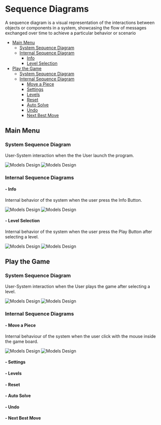 # Sequence Diagrams
A sequence diagram is a visual representation of the interactions between objects or components in a system, showcasing the flow of messages exchanged over time to achieve a particular behavior or scenario

- [Main Menu](#main-menu)
    - [System Sequence Diagram](#system-sequence-diagram)
    - [Internal Sequence Diagram](#internal-sequence-diagrams)
        - [Info](#--info)
        - [Level Selection](#--level-selection)
- [Play the Game](#play-the-game)
    - [System Sequence Diagram](#system-sequence-diagram-1)
    - [Internal Sequence Diagram](#internal-sequence-diagrams-1)
        - [Move a Piece](#--move-a-piece)
        - [Settings](#--settings)
        - [Levels](#--levels)
        - [Reset](#--reset)
        - [Auto Solve](#--auto-solve)
        - [Undo](#--undo)
        - [Next Best Move](#--next-best-move)


## Main Menu
### System Sequence Diagram
User-System interaction when the the User launch the program.

![Models Design](../img/Sequence_Diagrams/SD-main_menu-light_theme.png#gh-light-mode-only)
![Models Design](../img/Sequence_Diagrams/SD-main_menu-dark_theme.png#gh-dark-mode-only)

### Internal Sequence Diagrams

#### - Info
Internal behavior of the system when the user press the Info Button.

![Models Design](../img/Sequence_Diagrams/SD-info-light_theme.png#gh-light-mode-only)
![Models Design](../img/Sequence_Diagrams/SD-info-dark_theme.png#gh-dark-mode-only)

#### - Level Selection
Internal behavior of the system when the user press the Play Button after selecting a level.

![Models Design](../img/Sequence_Diagrams/SD-level_selection-light_theme.png#gh-light-mode-only)
![Models Design](../img/Sequence_Diagrams/SD-level_selection-dark_theme.png#gh-dark-mode-only)


## Play the Game
### System Sequence Diagram
User-System interaction when the User plays the game after selecting a level.

![Models Design](../img/Sequence_Diagrams/SD-play_game-light_theme.png#gh-light-mode-only)
![Models Design](../img/Sequence_Diagrams/SD-play_game-dark_theme.png#gh-dark-mode-only)

### Internal Sequence Diagrams

#### - Move a Piece
Internal behaviour of the system when the user click with the mouse inside the game board.

![Models Design](../img/Sequence_Diagrams/SD-move_piece-light_theme.png#gh-light-mode-only)
![Models Design](../img/Sequence_Diagrams/SD-move_piece-dark_theme.png#gh-dark-mode-only)

#### - Settings

#### - Levels

#### - Reset

#### - Auto Solve

#### - Undo

#### - Next Best Move
